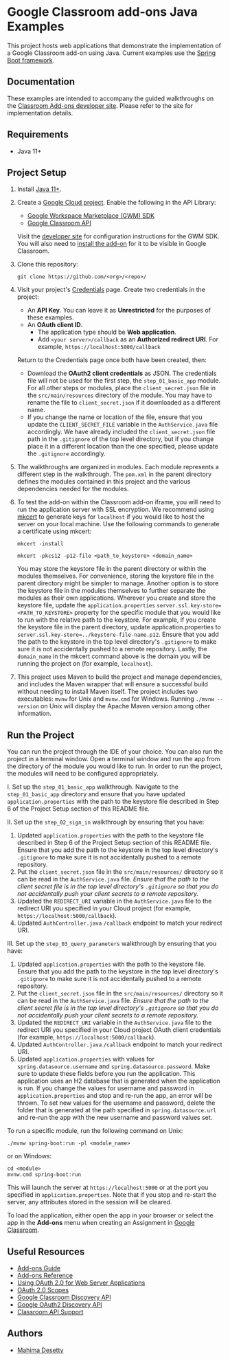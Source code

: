 Google Classroom add-ons Java Examples
========================================

This project hosts web applications that demonstrate the implementation of a Google
Classroom add-on using Java. Current examples use the [Spring Boot framework](https://spring.io/).

Documentation
-------------

These examples are intended to accompany the guided walkthroughs on the
[Classroom Add-ons developer site](https://developers.google.com/classroom/eap/add-ons-alpha).
Please refer to the site for implementation details.

Requirements
------------
*   Java 11+

Project Setup
------------

1. Install [Java 11+](https://adoptopenjdk.net/).

2. Create a [Google Cloud project](https://console.cloud.google.com/projectcreate).
Enable the following in the API Library:
    *   [Google Workspace Marketplace (GWM) SDK](https://console.cloud.google.com/apis/library/appsmarket-component.googleapis.com)
    *   [Google Classroom API](https://console.cloud.google.com/apis/library/classroom.googleapis.com)

    Visit the
    [developer site](https://developers.google.com/classroom/eap/add-ons-alpha/build-classroom-addon#step_3_google_workspace_marketplace_listing)
    for configuration instructions for the GWM SDK. You will also need to
    [install the add-on](https://developers.google.com/classroom/eap/add-ons-alpha/creating-simple-add-on#visit_the_unlisted_url_for_your_add-on_to_install_it)
    for it to be visible in Google Classroom.
3. Clone this repository:

     ```posix-terminal
     git clone https://github.com/<org>/<repo>/
     ```

4. Visit your project's [Credentials](https://console.cloud.google.com/apis/credentials) page. Create two credentials in the project:
    *   An **API Key**. You can leave it as **Unrestricted** for the purposes of these examples.
    *   An **OAuth client ID**.
        *   The application type should be **Web application**.
        *   Add `<your server>/callback` as an **Authorized redirect URI**. For example,
        `https://localhost:5000/callback`

    Return to the Credentials page once both have been created, then:
      * Download the **OAuth2 client credentials** as JSON. The credentials file will not be used for the
        first step, the `step_01_basic_app` module. For all other steps or modules, place the `client_secret.json`
        file in the `src/main/resources` directory of the module. You may have to rename the file to
        `client_secret.json` if it downloaded as a different name.
      * If you change the name or location of the file, ensure that you update the `CLIENT_SECRET_FILE` variable in the
        `AuthService.java` file  accordingly. We have already included the `client_secret.json` file path in the `.gitignore`
        of the top level directory, but if you change place it in a different location than the one specified, please update
        the `.gitignore` accordingly.

5. The walkthroughs are organized in modules. Each module represents a different step in the walkthrough. The `pom.xml`
   in the parent directory defines the modules contained in this project and the various dependencies needed for the modules.

6. To test the add-on within the Classroom add-on iframe, you will need to run the application server with SSL encryption.
We recommend using [mkcert](https://github.com/FiloSottile/mkcert) to generate keys for `localhost` if you would like to
host the server on your local machine. Use the following commands to generate a certificate using mkcert:

    ```posix-terminal
    mkcert -install

    mkcert -pkcs12 -p12-file <path_to_keystore> <domain_name>
    ```

    You may store the keystore file in the parent directory or within the modules themselves. For convenience, storing
the keystore file in the parent directory might be simpler to manage. Another option is to store the keystore file in
the modules themselves to further separate the modules as their own applications. Wherever you create and store the
keystore file, update the `application.properties` `server.ssl.key-store=<PATH_TO_KEYSTORE>` property for the specific
module that you would like to run with the relative path to the keystore. For example, if you create the keystore file
in the parent directory, update application.properties to `server.ssl.key-store=../keystore-file-name.p12`. Ensure that
you add the path to the keystore in the top level directory's `.gitignore` to make sure it is not
accidentally pushed to a remote repository. Lastly, the `domain_name` in the mkcert command above is the domain you will
be running the project on (for example, `localhost`).

7. This project uses Maven to build the project and manage dependencies, and includes the Maven wrapper that will
ensure a successful build without needing to install Maven itself. The project includes two executables:
`mvnw` for Unix and `mvnw.cmd` for Windows. Running `./mvnw --version` on Unix will display the Apache Maven version
among other information.

Run the Project
------------
You can run the project through the IDE of your choice. You can also run the project in a terminal window.
Open a terminal window and run the app from the directory of the module you would like to run. In order to run the
project, the modules will need to be configured appropriately.

I. Set up the `step_01_basic_app` walkthrough. Navigate to the `step_01_basic_app` directory and ensure that you have
updated `application.properties` with the path to the keystore file described in Step 6 of the Project Setup section
of this README file.

II. Set up the `step_02_sign_in` walkthrough by ensuring that you have:
1. Updated `application.properties` with the path to the keystore file described in Step 6 of the Project Setup section
of this README file. Ensure that you add the path to the keystore in the top level directory's `.gitignore` to make sure
it is not accidentally pushed to a remote repository.
2. Put the `client_secret.json` file in the `src/main/resources/` directory so it can be read in the `AuthService.java` file.
_Ensure that the path to the client secret file is in the top level directory's `.gitignore` so that you do not accidentally
push your client secrets to a remote repository._
3. Updated the `REDIRECT_URI` variable in the `AuthService.java` file to the redirect URI you
specified in your Cloud project (for example, `https://localhost:5000/callback`).
4. Updated `AuthController.java` `/callback` endpoint to match your redirect URI.

III. Set up the `step_03_query_parameters` walkthrough by ensuring that you have:
1. Updated `application.properties` with the path to the keystore file. Ensure that you add the path to the keystore in the
top level directory's `.gitignore` to make sure it is not accidentally pushed to a remote repository.
2. Put the `client_secret.json` file in the `src/main/resources/` directory so it can be read in the `AuthService.java` file.
_Ensure that the path to the client secret file is in the top level directory's `.gitignore` so that you do not accidentally
push your client secrets to a remote repository._
3. Updated the `REDIRECT_URI` variable in the `AuthService.java` file to the redirect URI you
specified in your Cloud project OAuth client credentials (for example, `https://localhost:5000/callback`).
4. Updated `AuthController.java` `/callback` endpoint to match your redirect URI.
5. Updated `application.properties` with values for `spring.datasource.username` and `spring.datasource.password`.
Make sure to update these fields before you run the application. This application uses an H2 database
that is generated when the application is run.  If you change the values for username and password in `application.properties`
and stop and re-run the app, an error will be thrown. To set new values for the username and password, delete the
folder that is generated at the path specified in `spring.datasource.url` and re-run the app with the new username
and password values set.

To run a specific module, run the following command on Unix:

   ```posix-terminal
   ./mvnw spring-boot:run -pl <module_name>
   ``` 

or on Windows:

   ```posix-terminal
   cd <module>
   mvnw.cmd spring-boot:run
   ```
This will launch the server at `https://localhost:5000` or at the port you specified in `application.properties`.
Note that if you stop and re-start the server, any attributes stored in the session will be cleared.

To load the application, either open the app in your browser or select the app in the **Add-ons** menu when creating
an Assignment in [Google Classroom](https://classroom.google.com).

Useful Resources
-------------

<!-- *   [Issue tracker](https://github.com/<org>/<repo>/issues) -->
*   [Add-ons Guide](https://developers.google.com/classroom/eap/add-ons-alpha)
*   [Add-ons Reference](https://developers.google.com/classroom/eap/add-ons-alpha/reference/rest)
*   [Using OAuth 2.0 for Web Server Applications](https://developers.google.com/identity/protocols/oauth2/web-server#creatingclient)
*   [OAuth 2.0 Scopes](https://developers.google.com/identity/protocols/oauth2/scopes)
*   [Google Classroom Discovery API](https://googleapis.github.io/google-api-Java-client/docs/dyn/classroom_v1.html)
*   [Google OAuth2 Discovery API](https://googleapis.github.io/google-api-Java-client/docs/dyn/oauth2_v2.html)
*   [Classroom API Support](https://developers.google.com/classroom/eap/add-ons-alpha/support)

Authors
-------

*   [Mahima Desetty](https://github.com/mahima-desetty)
